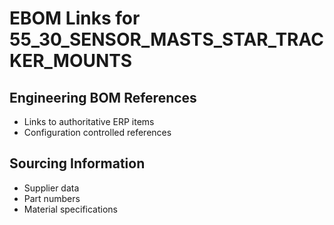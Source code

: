 # EBOM Links for 55_30_SENSOR_MASTS_STAR_TRACKER_MOUNTS

## Engineering BOM References
- Links to authoritative ERP items
- Configuration controlled references

## Sourcing Information
- Supplier data
- Part numbers
- Material specifications
